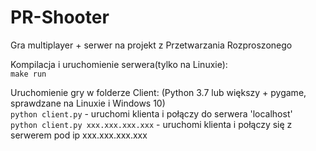 # PR-Shooter  
Gra multiplayer + serwer na projekt z Przetwarzania Rozproszonego  
  
Kompilacja i uruchomienie serwera(tylko na Linuxie):  
`make run`  
  
Uruchomienie gry w folderze Client: (Python 3.7 lub większy + pygame, sprawdzane na Linuxie i Windows 10)  
`python client.py` - uruchomi klienta i połączy do serwera 'localhost'  
`python client.py xxx.xxx.xxx.xxx` - uruchomi klienta i połączy się z serwerem pod ip xxx.xxx.xxx.xxx  
